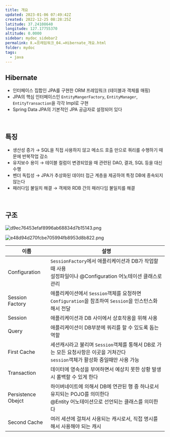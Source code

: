 ```yaml
---
title: 개요
updated: 2023-01-06 07:49:42Z
created: 2022-12-25 08:28:25Z
latitude: 37.24108640
longitude: 127.17755370
altitude: 0.0000
sidebar: mydoc_sidebar2
permalink: Ⅱ.=프레임워크_04.=Hibernate_개요.html
folder: mydoc
tags:
  - java
---
```


## Hibernate
- 인터페이스 집합인 JPA를 구현한 ORM 프레임워크 (테이블과 객체를 매핑)
- JPA의 핵심 인터페이스인 `EntityMangerFactory`, `EntityManager`, `EntityTransaction`을 각각 Impl로 구현
- Spring Data JPA의 기본적인 JPA 공급자로 설정되어 있다
<br>

## 특징
- 생산성 증가
 → SQL을 직접 사용하지 않고 메소드 호출 만으로 쿼리를 수행하기 때문에 반복작업 감소
- 유지보수 용이
  → 테이블 컬럼이 변경되었을 때 관련된 DAO, 결과, SQL 등을 대신 수행
- 벤더 독립성
  → JPA가 추상화된 데이터 접근 계층을 제공하여 특정 DB에 종속되지 않는다
- 패러다임 불일치 해결
  → 객체와 RDB 간의 패러다임 불일치를 해결
<br>

## 구조
![d9ec76453efaf8996ab68834d7b15143.png](../../resources/d9ec76453efaf8996ab68834d7b15143.png)

![e48d94d270fcbe705994fb8953d8b822.png](../../resources/e48d94d270fcbe705994fb8953d8b822.png)

|이름|설명|
|--|--|
|Configuration| `SessionFactory`에서 애플리케이션과 DB가 작업할때 사용<br>설정파일이나 @Configuration 어노테이션 클래스로 관리|
|Session Factory| 애플리케이션에서 `Session`객체를 요청하면 `Configuration`을 참조하여 `Session`을 인스턴스화 해서 전달|
|Session| 애플리케이션과 DB 사이에서 상호작용을 위해 사용|
|Query| 애플리케이션이 DB부분에 쿼리를 할 수 있도록 돕는 역할|
|First Cache| 세션캐시라고 불리며 `Session`객체를 통해서 DB로 가는 모든 요청사항은 이곳을 거쳐간다<br>`session`객체가 활성화 중일때만 사용 가능|
|Transaction| 데이터에 영속성을 부여하면서 예상치 못한 상황 발생시 롤백할 수 있게 한다|
|Persistence Obejct|하이버네이트에 의해서 DB에 연관된 행 중 하나로서 유지되는 POJO를 의미한다<br>@Entity 어노테이션으로 선언되는 클래스를 의미한다|
|Second Cache| 여러 세션에 걸쳐서 사용되는 캐시로서, 직접 명시를 해서 사용해야 되는 캐시|
